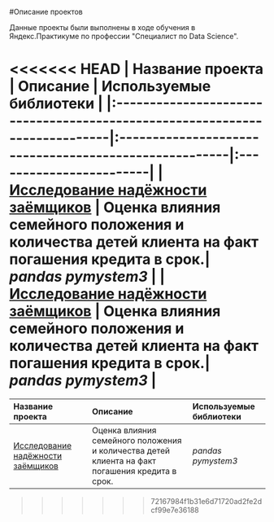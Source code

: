 #Описание проектов

Данные проекты были выполнены в ходе обучения в Яндекс.Практикуме по профессии "Специалист по Data Science".

<<<<<<< HEAD
| Название проекта                                                           | Описание                                              | Используемые библиотеки | 
|:---------------------------------------------------------------------------|:------------------------------------------------------|:------------------------|
| [Исследование надёжности заёмщиков](proj_01_data_preprocessing)            | Оценка влияния семейного положения и количества детей клиента на факт погашения кредита в срок.| *pandas* *pymystem3*    |
| [Исследование надёжности заёмщиков](proj_01_data_preprocessing)            | Оценка влияния семейного положения и количества детей клиента на факт погашения кредита в срок.| *pandas* *pymystem3*    |
=======
| Название проекта                                                   | Описание                                              | Используемые библиотеки | 
|:-------------------------------------------------------------------|:------------------------------------------------------|:------------------------|
| [Исследование надёжности заёмщиков](ya_proj_01_data_preprocessing) | Оценка влияния семейного положения и количества детей клиента на факт погашения кредита в срок.| *pandas* *pymystem3*    |
>>>>>>> 72167984f1b31e6d71720ad2fe2dcf99e7e36188
